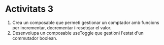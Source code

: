 # Activitats 3

1. Crea un composable que permeti gestionar un comptador amb funcions per incrementar, decrementar i resetejar el valor.
1. Desenvolupa un composable useToggle que gestioni l'estat d'un commutador boolean.
